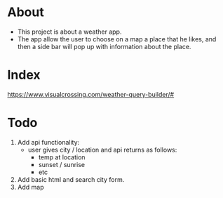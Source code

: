 # About
- This project is about a weather app.
- The app allow the user to choose on a map a place that he likes, and then a side bar will pop up with information about the place.

# Index
https://www.visualcrossing.com/weather-query-builder/#

# Todo
1. Add api functionality:
    - user gives city / location and api returns as follows:
        - temp at location
        -  sunset / sunrise
        - etc
2. Add basic html and search city form.
3. Add map